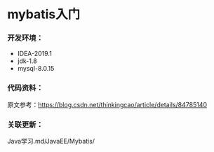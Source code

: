 # mybatis入门

### 开发环境：
- IDEA-2019.1
- jdk-1.8
- mysql-8.0.15


### 代码资料：
原文参考：https://blog.csdn.net/thinkingcao/article/details/84785140


### 关联更新：
Java学习.md/JavaEE/Mybatis/

